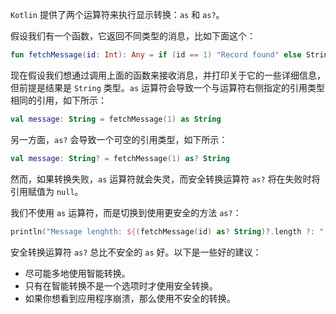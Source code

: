 `Kotlin` 提供了两个运算符来执行显示转换：`as` 和 `as?`。

假设我们有一个函数，它返回不同类型的消息，比如下面这个：

```kotlin
fun fetchMessage(id: Int): Any = if (id == 1) "Record found" else StringBuilder("data not found")
```

现在假设我们想通过调用上面的函数来接收消息，并打印关于它的一些详细信息，但前提是结果是 `String` 类型。`as` 运算符会导致一个与运算符右侧指定的引用类型相同的引用，如下所示：

```kotlin
val message: String = fetchMessage(1) as String
```

另一方面，`as?` 会导致一个可空的引用类型，如下所示：

```kotlin
val message: String? = fetchMessage(1) as? String
```

然而，如果转换失败，`as` 运算符就会失灵，而安全转换运算符 `as?` 将在失败时将引用赋值为 `null`。

我们不使用 `as` 运算符，而是切换到使用更安全的方法 `as?`：

```kotlin
println("Message lenghth: ${(fetchMessage(id) as? String)?.length ?: "..."}")
```

安全转换运算符 `as?` 总比不安全的 `as` 好。以下是一些好的建议：

+ 尽可能多地使用智能转换。
+ 只有在智能转换不是一个选项时才使用安全转换。
+ 如果你想看到应用程序崩溃，那么使用不安全的转换。